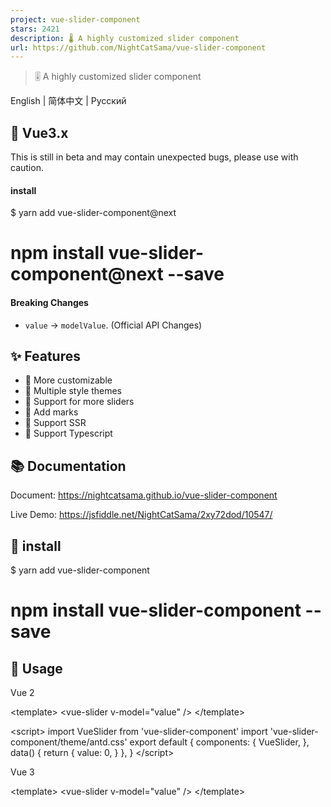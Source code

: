 ```yaml
---
project: vue-slider-component
stars: 2421
description: 🌡 A highly customized slider component
url: https://github.com/NightCatSama/vue-slider-component
---
```


> 🎚 A highly customized slider component

English | 简体中文 | Русский

🍉 Vue3.x
---------

This is still in beta and may contain unexpected bugs, please use with caution.

#### install

$ yarn add vue-slider-component@next
# npm install vue-slider-component@next --save

#### Breaking Changes

-   `value` -> `modelValue`. (Official API Changes)

✨ Features
----------

-   🍖 More customizable
-   👗 Multiple style themes
-   🐳 Support for more sliders
-   📌 Add marks
-   🎉 Support SSR
-   🍒 Support Typescript

📚 Documentation
----------------

Document: https://nightcatsama.github.io/vue-slider-component

Live Demo: https://jsfiddle.net/NightCatSama/2xy72dod/10547/

🎯 install
----------

$ yarn add vue-slider-component
# npm install vue-slider-component --save

🚀 Usage
--------

Vue 2

<template\>
  <vue-slider v-model\="value" />
</template\>

<script\>
import VueSlider from 'vue-slider-component'
import 'vue-slider-component/theme/antd.css'
export default {
  components: {
    VueSlider,
  },
  data() {
    return {
      value: 0,
    }
  },
}
</script\>

Vue 3

<template\>
  <vue-slider v-model\="value" />
</template\>

<script setup>
import { reactive, toRefs } from 'vue'
import VueSlider from 'vue-slider-component'
import 'vue-slider-component/theme/antd.css'
export default {
  setup() {
    const data \= reactive({ value: 0 })
    return toRefs(data)
  },
}
</script\>

Changelog
---------

Detailed changes for each release are documented in the release notes.

Support
-------

If my code has helped you, please consider buy me a coffee ☕.

License
-------

MIT
